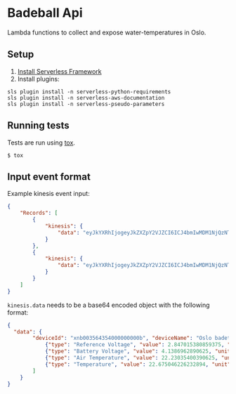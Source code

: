 Badeball Api
========================

Lambda functions to collect and expose water-temperatures in Oslo.

## Setup

1. [Install Serverless Framework](https://serverless.com/framework/docs/getting-started/)
2. Install plugins: 
```
sls plugin install -n serverless-python-requirements
sls plugin install -n serverless-aws-documentation
sls plugin install -n serverless-pseudo-parameters
```

## Running tests

Tests are run using [tox](https://pypi.org/project/tox/).

```
$ tox
```

## Input event format

Example kinesis event input:
```json
{
    "Records": [
        {
            "kinesis": {
                "data": "eyJkYXRhIjogeyJkZXZpY2VJZCI6ICJ4bmIwMDM1NjQzNTQwMDAwMDAwMDBiIiwgImRldmljZU5hbWUiOiAiT3NsbyBiYWRldGVtcCAgMSIsICJzZW5zb3JzIjogW3sidHlwZSI6ICJSZWZlcmVuY2UgVm9sdGFnZSIsICJ2YWx1ZSI6IDIuODQ3MDE1MzgwODU5Mzc1LCAidW5pdCI6ICJWIn0sIHsidHlwZSI6ICJCYXR0ZXJ5IFZvbHRhZ2UiLCAidmFsdWUiOiA0LjEzODY5NjI4OTA2MjUsICJ1bml0IjogIlYifSwgeyJ0eXBlIjogIkFpciBUZW1wZXJhdHVyZSIsICJ2YWx1ZSI6IDIyLjIzMDM1NDAwMzkwNjI1LCAidW5pdCI6ICJDIn0sIHsidHlwZSI6ICJUZW1wZXJhdHVyZSIsICJ2YWx1ZSI6IDIyLjY3NTA0NjIyNjIzMjg5NCwgInVuaXQiOiAiQyJ9XX19"
            }
        },
        {
            "kinesis": {
                "data": "eyJkYXRhIjogeyJkZXZpY2VJZCI6ICJ4bmIwMDM1NjQzNTQwMDAwMDAwMDBjIiwgImRldmljZU5hbWUiOiAiT3NsbyBiYWRldGVtcCAgMiIsICJzZW5zb3JzIjogW3sidHlwZSI6ICJSZWZlcmVuY2UgVm9sdGFnZSIsICJ2YWx1ZSI6IDIuODQ3MDE1MzgwODU5Mzc1LCAidW5pdCI6ICJWIn0sIHsidHlwZSI6ICJCYXR0ZXJ5IFZvbHRhZ2UiLCAidmFsdWUiOiA0LjEzODY5NjI4OTA2MjUsICJ1bml0IjogIlYifSwgeyJ0eXBlIjogIkFpciBUZW1wZXJhdHVyZSIsICJ2YWx1ZSI6IDIyLjIzMDM1NDAwMzkwNjI1LCAidW5pdCI6ICJDIn0sIHsidHlwZSI6ICJUZW1wZXJhdHVyZSIsICJ2YWx1ZSI6IDIyLjY3NTA0NjIyNjIzMjg5NCwgInVuaXQiOiAiQyJ9XX19"
            }
        }
    ]
}
```
`kinesis.data` needs to be a base64 encoded object with the following format:
```json
{
  "data": {
        "deviceId": "xnb003564354000000000b", "deviceName": "Oslo badetemp  1", "sensors": [
            {"type": "Reference Voltage", "value": 2.847015380859375, "unit": "V"},
            {"type": "Battery Voltage", "value": 4.1386962890625, "unit": "V"},
            {"type": "Air Temperature", "value": 22.23035400390625, "unit": "C"},
            {"type": "Temperature", "value": 22.675046226232894, "unit": "C"}
        ]
    }
}
```